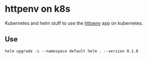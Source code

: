 # httpenv on k8s

Kubernetes and helm stuff to use the [httpenv](https://hub.docker.com/r/bretfisher/httpenv) app on kubernetes.

## Use

```shell
helm upgrade -i --namespace default helm . --version 0.1.0
```